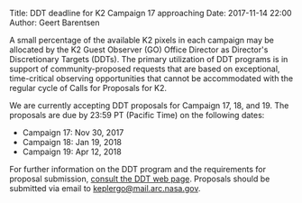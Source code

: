 Title: DDT deadline for K2 Campaign 17 approaching 
Date: 2017-11-14 22:00
Author: Geert Barentsen

A small percentage of the available K2 pixels in each campaign may be
allocated by the K2 Guest Observer (GO) Office Director
as Director's Discretionary Targets (DDTs).
The primary utilization of DDT programs is in support
of community-proposed requests that are based on
exceptional, time-critical observing opportunities that cannot be
accommodated with the regular cycle of Calls for Proposals for K2.

We are currently accepting DDT proposals for Campaign 17, 18, and 19.
The proposals are due by 23:59 PT (Pacific Time) on the
following dates: 

* Campaign 17: Nov 30, 2017
* Campaign 18: Jan 19, 2018
* Campaign 19: Apr 12, 2018

For further information on the DDT program and the requirements
for proposal submission,
[consult the DDT web page](k2-ddt.html).
Proposals should be submitted via email to [keplergo@mail.arc.nasa.gov](mailto:keplergo@mail.arc.nasa.gov).
